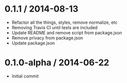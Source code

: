 
0.1.1 / 2014-08-13
==================

  * Refactor all the things, styles, remove normalize, etc
  * Removing Travis CI until tests are included
  * Update README and remove  script from package.json
  * Remove privacy from package.json
  * Update package.json

0.1.0-alpha / 2014-06-22
==================

 * Initial commit
